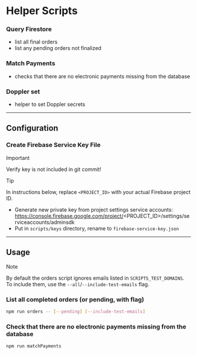 # Helper Scripts

### Query Firestore

- list all final orders
- list any pending orders not finalized

### Match Payments

- checks that there are no electronic payments missing from the database

### Doppler set

- helper to set Doppler secrets

---

## Configuration

### Create Firebase Service Key File

> [!IMPORTANT]
> Verify key is not included in git commit!

> [!TIP]
> In instructions below, replace `<PROJECT_ID>` with your actual Firebase project ID.

- Generate new private key from project settings service accounts: https://console.firebase.google.com/project/<PROJECT_ID>/settings/serviceaccounts/adminsdk
- Put in `scripts/keys` directory, rename to `firebase-service-key.json`

---

## Usage

> [!NOTE]
> By default the orders script ignores emails listed in `SCRIPTS_TEST_DOMAINS`. To include them, use the `--all`/`--include-test-emails` flag.

### List all completed orders (or pending, with flag)

```sh
npm run orders -- [--pending] [--include-test-emails]
```

### Check that there are no electronic payments missing from the database

```sh
npm run matchPayments
```
